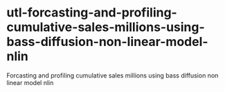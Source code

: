 # utl-forcasting-and-profiling-cumulative-sales-millions-using-bass-diffusion-non-linear-model-nlin
Forcasting and profiling cumulative sales millions using bass diffusion non linear model nlin 
